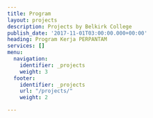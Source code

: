 ```yaml
---
title: Program
layout: projects
description: Projects by Belkirk College
publish_date: '2017-11-01T03:00:00.000+00:00'
heading: Program Kerja PERPANTAM
services: []
menu:
  navigation:
    identifier: _projects
    weight: 3
  footer:
    identifier: _projects
    url: "/projects/"
    weight: 2

---
```

